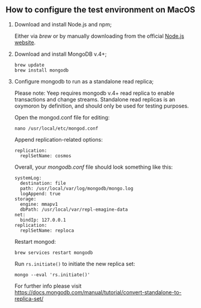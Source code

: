 ## How to configure the test environment on MacOS

1. Download and install Node.js and npm;

    Either via _brew_ or by manually downloading from the official [Node.js website](https://nodejs.org/en/download/current).

2. Download and install MongoDB v.4+;

    ```
    brew update
    brew install mongodb
    ```

3. Configure mongodb to run as a standalone read replica;

    Please note: Yeep requires mongodb v.4+ read replica to enable transactions and change streams. Standalone read replicas is an oxymoron by definition, and should only be used for testing purposes.

    Open the mongod.conf file for editing:

    ```
    nano /usr/local/etc/mongod.conf
    ```

    Append replication-related options:

    ```
    replication:
      replSetName: cosmos
    ```

    Overall, your _mongodb.conf_ file should look something like this:

    ```
    systemLog:
      destination: file
      path: /usr/local/var/log/mongodb/mongo.log
      logAppend: true
    storage:
      engine: mmapv1
      dbPath: /usr/local/var/repl-emagine-data
    net:
      bindIp: 127.0.0.1
    replication:
      replSetName: reploca
    ```

    Restart mongod:

    ```
    brew services restart mongodb
    ```

    Run `rs.initiate()` to initiate the new replica set:

    ```
    mongo --eval 'rs.initiate()'
    ```

    For further info please visit https://docs.mongodb.com/manual/tutorial/convert-standalone-to-replica-set/
